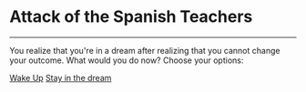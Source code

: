 # Attack of the Spanish Teachers

---------------------------------

You realize that you're in a dream after realizing that you cannot change your outcome. What would you do now?
Choose your options:

[Wake Up](../dream/get-up/get-up.md)
[Stay in the dream](../stay.md)